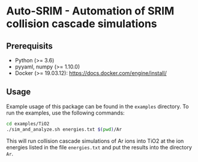 # Auto-SRIM - Automation of SRIM collision cascade simulations

## Prerequisits

 - Python (>= 3.6)
 - pyyaml, numpy (>= 1.10.0)
 - Docker (>= 19.03.12): https://docs.docker.com/engine/install/

## Usage

Example usage of this package can be found in the `examples` directory. To run the examples,
use the following commands:

```bash
cd examples/TiO2
./sim_and_analyze.sh energies.txt $(pwd)/Ar
```

This will run collision cascade simulations of Ar ions into TiO2 at the ion
energies listed in the file `energies.txt` and put the results into the
directory `Ar`.
